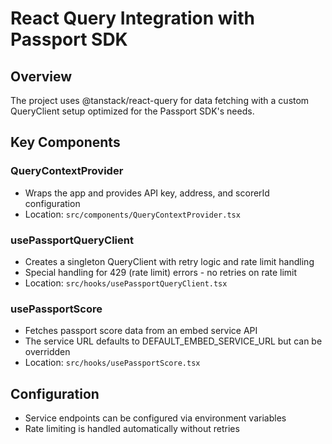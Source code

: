 # React Query Integration with Passport SDK

## Overview
The project uses @tanstack/react-query for data fetching with a custom QueryClient setup optimized for the Passport SDK's needs.

## Key Components

### QueryContextProvider
- Wraps the app and provides API key, address, and scorerId configuration
- Location: `src/components/QueryContextProvider.tsx`

### usePassportQueryClient
- Creates a singleton QueryClient with retry logic and rate limit handling
- Special handling for 429 (rate limit) errors - no retries on rate limit
- Location: `src/hooks/usePassportQueryClient.tsx`

### usePassportScore
- Fetches passport score data from an embed service API
- The service URL defaults to DEFAULT_EMBED_SERVICE_URL but can be overridden
- Location: `src/hooks/usePassportScore.tsx`

## Configuration
- Service endpoints can be configured via environment variables
- Rate limiting is handled automatically without retries
